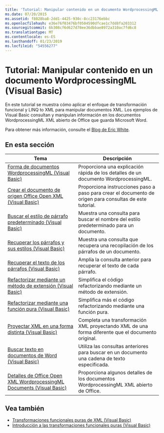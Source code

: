 ```yaml
---
title: 'Tutorial: Manipular contenido en un documento WordprocessingML (Visual Basic)'
ms.date: 07/20/2015
ms.assetid: f8028ba8-2dd1-4425-930c-8cc23176ebbc
ms.openlocfilehash: e36e76f03476bf0504590dfcae1c7dd8fa203312
ms.sourcegitcommit: 6b308cf6d627d78ee36dbbae8972a310ac7fd6c8
ms.translationtype: MT
ms.contentlocale: es-ES
ms.lasthandoff: 01/23/2019
ms.locfileid: "54556277"
---
```

# <a name="tutorial-manipulating-content-in-a-wordprocessingml-document-visual-basic"></a>Tutorial: Manipular contenido en un documento WordprocessingML (Visual Basic)
En este tutorial se muestra cómo aplicar el enfoque de transformación funcional y LINQ to XML para manipular documentos XML. Los ejemplos de Visual Basic consultan y manipulan información en los documentos WordprocessingML XML abierto de Office que guarda Microsoft Word.  
  
 Para obtener más información, consulte el [Blog de Eric White](http://www.ericwhite.com).  
  
## <a name="in-this-section"></a>En esta sección  
  
|Tema|Descripción|  
|-----------|-----------------|  
|[Forma de documentos WordprocessingML (Visual Basic)](../../../../visual-basic/programming-guide/concepts/linq/shape-of-wordprocessingml-documents.md)|Proporciona una explicación rápida de los detalles de un documento WordprocessingML.|  
|[Crear el documento de origen Office Open XML (Visual Basic)](../../../../visual-basic/programming-guide/concepts/linq/creating-the-source-office-open-xml-document.md)|Proporciona instrucciones paso a paso para crear el documento de origen para consultas de este tutorial.|  
|[Buscar el estilo de párrafo predeterminado (Visual Basic)](../../../../visual-basic/programming-guide/concepts/linq/finding-the-default-paragraph-style.md)|Muestra una consulta para buscar el nombre del estilo predeterminado para un documento.|  
|[Recuperar los párrafos y sus estilos (Visual Basic)](../../../../visual-basic/programming-guide/concepts/linq/retrieving-the-paragraphs-and-their-styles.md)|Muestra una consulta que recupera una recopilación de los párrafos de un documento.|  
|[Recuperar el texto de los párrafos (Visual Basic)](../../../../visual-basic/programming-guide/concepts/linq/retrieving-the-text-of-the-paragraphs.md)|Amplía la consulta anterior para recuperar el texto de cada párrafo.|  
|[Refactorizar mediante un método de extensión (Visual Basic)](../../../../visual-basic/programming-guide/concepts/linq/refactoring-using-an-extension-method.md)|Simplifica el código refactorizando mediante un método de extensión.|  
|[Refactorizar mediante una función pura (Visual Basic)](../../../../visual-basic/programming-guide/concepts/linq/refactoring-using-a-pure-function.md)|Simplifica más el código refactorizando mediante una función pura.|  
|[Proyectar XML en una forma distinta (Visual Basic)](../../../../visual-basic/programming-guide/concepts/linq/projecting-xml-in-a-different-shape.md)|Completa una transformación XML proyectando XML de una forma diferente que el documento original.|  
|[Buscar texto en documentos de Word (Visual Basic)](../../../../visual-basic/programming-guide/concepts/linq/finding-text-in-word-documents.md)|Utiliza las consultas anteriores para buscar en un documento una cadena de texto especificada.|  
|[Detalles de Office Open XML WordprocessingML Documents (Visual Basic)](../../../../visual-basic/programming-guide/concepts/linq/details-of-office-open-xml-wordprocessingml-documents.md)|Proporciona algunos detalles de los documentos WordprocessingML XML abierto de Office.|  
  
## <a name="see-also"></a>Vea también
- [Transformaciones funcionales puras de XML (Visual Basic)](../../../../visual-basic/programming-guide/concepts/linq/pure-functional-transformations-of-xml.md)
- [Introducción a las transformaciones funcionales puras (Visual Basic)](../../../../visual-basic/programming-guide/concepts/linq/introduction-to-pure-functional-transformations.md)
